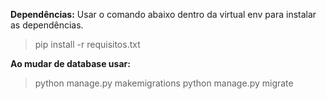 **Dependências:**
  Usar o comando abaixo dentro da virtual env para instalar as dependências.

  > pip install -r requisitos.txt


**Ao mudar de database usar:**
  > python manage.py makemigrations 
  > python manage.py migrate
